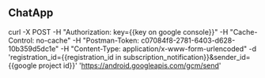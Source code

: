 ## ChatApp

curl -X POST -H "Authorization: key={{key on google console}}" -H "Cache-Control: no-cache" -H "Postman-Token: c07084f8-2781-6403-d628-10b359d5dc1e" -H "Content-Type: application/x-www-form-urlencoded" -d 'registration_id={{registration_id in subscription_notification}}&sender_id={{google project id}}' 'https://android.googleapis.com/gcm/send'